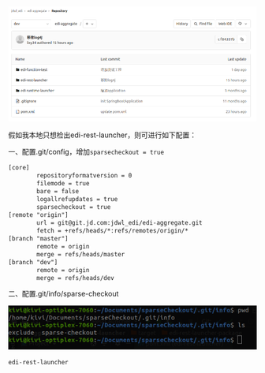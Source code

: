 <img src="pic/1240-20210115033927043.png" title="" alt="image.png" data-align="center">

假如我本地只想检出edi-rest-launcher，则可进行如下配置：

一、配置.git/config，增加`sparsecheckout = true`

```properties
[core]                                                                                                
        repositoryformatversion = 0 
        filemode = true
        bare = false
        logallrefupdates = true
        sparsecheckout = true
[remote "origin"]
        url = git@git.jd.com:jdwl_edi/edi-aggregate.git
        fetch = +refs/heads/*:refs/remotes/origin/*
[branch "master"]
        remote = origin
        merge = refs/heads/master
[branch "dev"]
        remote = origin
        merge = refs/heads/dev
```

二、配置.git/info/sparse-checkout

![image.png](pic/1240-20210115033927031.png)

```
edi-rest-launcher 
```
